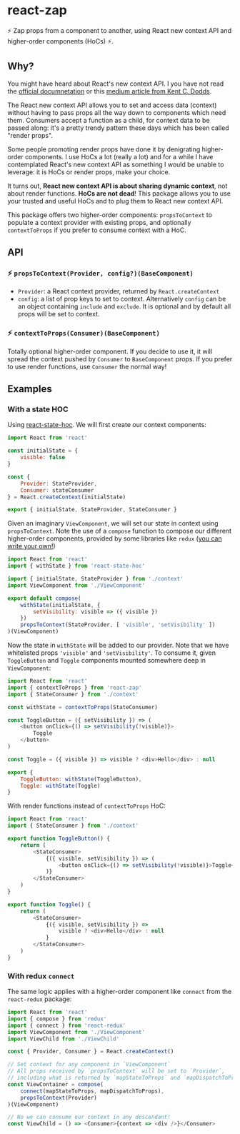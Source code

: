 # react-zap

:zap: Zap props from a component to another, using React new context API and higher-order components (HoCs) :zap:.

## Why?

You might have heard about React's new context API. I you have not read the [official documnetation](https://reactjs.org/docs/context.html) or this [medium article from Kent C. Dodds](https://medium.com/dailyjs/reacts-%EF%B8%8F-new-context-api-70c9fe01596b).

The React new context API allows you to set and access data (context) without having to pass props all the way down to components which need them. Consumers accept a function as a child, for context data to be passed along: it's a pretty trendy pattern these days which has been called "render props".

Some people promoting render props have done it by denigrating higher-order components. I use HoCs a lot (really a lot) and for a while I have contemplated React's new context API as something I would be unable to leverage: it is HoCs or render props, make your choice.

It turns out, **React new context API is about sharing dynamic context**, not about render functions. **HoCs are not dead**! This package allows you to use your trusted and useful HoCs and to plug them to React new context API.

This package offers two higher-order components: `propsToContext` to populate a context provider with existing props, and optionally `contextToProps` if you prefer to consume context with a HoC.

## API

### :zap: `propsToContext(Provider, config?)(BaseComponent)`

*   `Provider`: a React context provider, returned by `React.createContext`
*   `config`: a list of prop keys to set to context. Alternatively `config` can be an object containing `include` and `exclude`. It is optional and by default all props will be set to context.

### :zap: `contextToProps(Consumer)(BaseComponent)`

Totally optional higher-order component. If you decide to use it, it will spread the context pushed by `Consumer` to `BaseComponent` props. If you prefer to use render functions, use `Consumer` the normal way!

## Examples

### With a state HOC

Using [react-state-hoc](troch/react-state-hoc). We will first create our context components:

```js
import React from 'react'

const initialState = {
    visible: false
}

const {
    Provider: StateProvider,
    Consumer: stateConsumer
} = React.createContext(initialState)

export { initialState, StateProvider, StateConsumer }
```

Given an imaginary `ViewComponent`, we will set our state in context using `propsToContext`. Note the use of a `compose` function to compose our different higher-order components, provided by some libraries like `redux` ([you can write your own!](https://gist.github.com/JamieMason/172460a36a0eaef24233e6edb2706f83))

```js
import React from 'react'
import { withState } from 'react-state-hoc'

import { initialState, StateProvider } from './context'
import ViewComponent from './ViewComponent'

export default compose(
    withState(initialState, {
        setVisibility: visible => ({ visible })
    })
    propsToContext(StateProvider, [ 'visible', 'setVisibility' ])
)(ViewComponent)
```

Now the state in `withState` will be added to our provider. Note that we have whitelisted props `'visible'` and `'setVisibility'`. To consume it, given `ToggleButton` and `Toggle` components mounted somewhere deep in `ViewComponent`:

```js
import React from 'react'
import { contextToProps } from 'react-zap'
import { StateConsumer } from './context'

const withState = contextToProps(StateConsumer)

const ToggleButton = ({ setVisibility }) => (
    <button onClick={() => setVisibility(!visible)}>
        Toggle
    </button>
)

const Toggle = ({ visible }) => visible ? <div>Hello</div> : null

export {
    ToggleButton: withState(ToggleButton),
    Toggle: withState(Toggle)
}
```

With render functions instead of `contextToProps` HoC:

```js
import React from 'react'
import { StateConsumer } from './context'

export function ToggleButton() {
    return (
        <StateConsumer>
            {({ visible, setVisibility }) => (
                <button onClick={() => setVisibility(!visible)}>Toggle</button>
            )}
        </StateConsumer>
    )
}

export function Toggle() {
    return (
        <StateConsumer>
            {({ visible, setVisibility }) =>
                visible ? <div>Hello</div> : null
            }
        </StateConsumer>
    )
}
```

### With redux `connect`

The same logic applies with a higher-order component like `connect` from the `react-redux` package:

```js
import React from 'react'
import { compose } from 'redux'
import { connect } from 'react-redux'
import ViewComponent from './ViewComponent'
import ViewChild from './ViewChild'

const { Provider, Consumer } = React.createContext()

// Set context for any component in `ViewComponent`
// All props received by `propsToContext` will be set to `Provider`,
// including what is returned by `mapStateToProps` and `mapDispatchToProps`
const ViewContainer = compose(
    connect(mapStateToProps, mapDispatchToProps),
    propsToContext(Provider)
)(ViewComponent)

// No we can consume our context in any descendant!
const ViewChild = () => <Consumer>{context => <div />}</Consumer>
```
